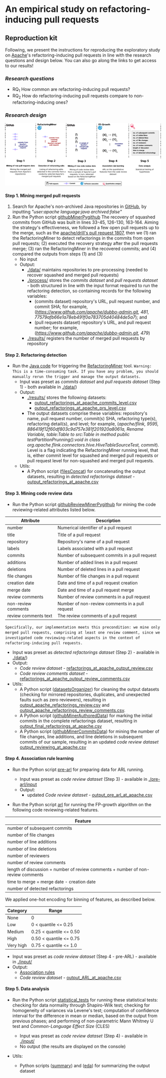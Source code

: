 # An empirical study on refactoring-inducing pull requests

## Reproduction kit

Following, we present the instructions for reproducing the exploratory study on [Apache](https://github.com/apache)'s refactoring-inducing pull requests in line with the research questions and design below.
You can also go along the links to get access to our results!

### *Research questions*
* RQ<sub>1</sub> How common are refactoring-inducing pull requests?
* RQ<sub>2</sub> How do refactoring-inducing pull requests compare to non-refactoring-inducing ones?


### *Research design*

<img src="./images/ResearchDesign.png"> 

#### Step 1. Mining merged pull requests
1. Search for Apache's non-archived Java repositories in [GitHub](https://github.com/search), by inputting *"user:apache language:java archived:false"*
1. Run the Python script [githubMinerPygithub](Step1/githubMinerPygithub.py)
The recovery of squashed commits from GitHub was built in lines 33-45, 126-130, 163-164. Aiming the strategy's effectiveness, we followed a few open pull requests up to the merge, such as the [apache/drill's pull request 1807](https://github.com/apache/drill/pull/1807), then we (1) ran the RefactoringMiner to detect refactorings in the commits from open pull requests; (2) executed the recovery strategy after the pull requests merge; (3) ran the RefactoringMiner in the recovered commits; and (4) compared the outputs from steps (1) and (3)
   * No input
   * Output:
      * [./data/](Step1/data) maintains repositories to pre-processing (needed to recover squashed and merged pull requests)
      * [./process/](Step1/process) stores the *commits dataset* and *pull requests dataset* - both structured in line with the input format required to run the refactoring detection, so containing records for the following variables:
         * (commits dataset) repository's URL, pull request number, and commit SHA; for example, (*https://www.github.com/apache/dubbo-admin.git, 481,  77579afb66e1a78eb491f0a783705d40484de5a7*); and
         * (pull requests dataset) repository's URL, and pull request number; for example, (*https://www.github.com/apache/dubbo-admin.git, 479*)
      * [./results/](Step1/results) registers the number of merged pull requests by repository

#### Step 2. Refactoring detection
* Run the [Java code](Step2/Main.java) for triggering the [RefactoringMiner](https://github.com/tsantalis/RefactoringMiner) tool.
`Warning: This is a time-consuming task. If you have any problem, you should manually rerun the trigger and manage the output datasets.`
   * Input was preset as *commits dataset* and *pull requests dataset* (Step 1) - both available in [./data/](Step2/data))
   * Output:
      * [./results/](Step2/results) stores the following datasets:
         * [output_refactorings_at_apache_commits_level.csv](Step2/results/output_refactorings_at_apache_commits_level.zip)
         * [output_refactorings_at_apache_prs_level.csv](Step2/results/output_refactorings_at_apache_prs_level.zip)
      * The output datasets comprise these variables: repository's name, pull request number, commit(s) SHA, refactoring type(s), refactoring detail(s), and level; for example, (*apache/flink, 9595, 886419f12f60df803c9d757e381f201920a8061a, Rename Variable, table:Table to src:Table in method public testPartitionPrunning():void in class org.apache.flink.connectors.hive.HiveTableSourceTest, commit*). Level is a flag indicating the RefactoringMiner running level, that is, either commit level for squashed and merged pull requests or pull request level for non-squashed and merged pull requests.
   * Utils:
      * A Python script ([filesConcat](Step2/filesConcat.py)) for concatenating the output datasets, resulting in *detected refactorings dataset* - [output_refactorings_at_apache.csv](Step2/results/output_refactorings_at_apache.zip)

#### Step 3. Mining code review data 
* Run the Python script [githubReviewMinerPygithub](Step3/githubReviewMinerPygithub.py) for mining the code reviewing-related attributes listed below.

| Attribute            | Description                                     |
|----------------------|-------------------------------------------------|
| number               | Numerical identifier of a pull request          |
| title                | Title of a pull request                         |
| repository           | Repository's name of a pull request             |
| labels               | Labels associated with a pull request           |
| commits              | Number of subsequent commits in a pull request  |
| additions            | Number of added lines in a pull request         |
| deletions            | Number of deleted lines in a pull request       |
| file changes         | Number of file changes in a pull request        |
| creation date        | Date and time of a pull request creation        |
| merge date           | Date and time of a pull request merge           |
| review comments      | Number of review comments in a pull request     |
| non-review comments  | Number of non-review comments in a pull request |
| review comments text | The review comments of a pull request           |

`Specifically, our implementation meets this precondition: we mine only merged pull requests, comprising at least one review comment, since we investigated code reviewing-related aspects in the context of refactoring-inducing pull requests.`

   * Input was preset as *detected refactorings dataset* (Step 2) - available in [./data/](Step3/data)) 
   * Output:
      * *Code review dataset* - [refactorings_at_apache_output_review.csv](Step3/results/refactorings_at_apache_output_review.csv)
      * *Code review comments dataset* - [refactorings_at_apache_output_review_comments.csv](Step3/results/refactorings_at_apache_output_review_comments.zip)
   * Utils:
      * A Python script ([datasetsOrganizer](Step3/datasetsOrganizer.py)) for cleaning the output datasets (checking for mirrored repositories, duplicates, and unexpected faults such as zero reviewers), resulting in [output_apache_refactorings_review.csv](Step3/results/output_apache_refactorings_review.csv) and [output_apache_refactorings_review_comments.csv](Step3/results/output_apache_refactorings_review_comments.zip). 
      * A Python script ([githubMinerAuthoredData](Step3/githubMinerAuthoredData.py)) for marking the initial commits in the complete refactorings dataset, resulting in [output_final_refactorings_at_apache.csv](Step3/results/output_final_refactorings_at_apache.csv)
      * A Python script ([githubMinerCommitsData](Step3/githubMinerCommitsData.py)) for mining the number of file changes, line additions, and line deletions in subsequent commits of our sample, resulting in an updated *code review dataset* [output_reviewing_at_apache.csv](Step3/output/output_reviewing_at_apache.csv)
      

#### Step 4. Association rule learning
* Run the Python script [pre-arl](Step4/pre-ARL/pre_arl.py) for preparing data for ARL running.
  * Input was preset as *code review dataset* (Step 3) - available in [./pre-arl/input](Step4/pre-arl/input)
  * Output: 
      * updated *Code review dataset* - [output_pre_arl_at_apache.csv](Step4/pre-ARL/output_pre_arl_at_apache.csv)
  
* Run the Python script [arl](Step4/arl.py) for running the FP-growth algorithm on the following code reviewing-related features.

| Feature                                                                          |
|----------------------------------------------------------------------------------|
| number of subsequent commits                                                     |
| number of file changes                                                           |
| number of line additions                                                         |
| number of line deletions                                                         |
| number of reviewers                                                              |
| number of review comments                                                        |
| length of discussion = number of review comments + number of non-review comments |
| time to merge = merge date - creation date                                       |
| number of detected refactorings                                                  |


We applied one-hot encoding for binning of features, as described below.

| Category   | Range                       |
|------------|-----------------------------|
| None       | 0                           |
| Low        | 0 < quantile  &lt;= 0.25    |
| Medium     | 0.25 < quantile  &lt;= 0.50 |
| High       | 0.50 < quantile  &lt;= 0.75 |
| Very high  | 0.75 < quantile  &lt;= 1.0  |
      
   * Input was preset as *code review dataset* (Step 4 - pre-ARL) - available in [./input/](Step4/input)
   * Output:
      * [Association rules](Step4/output/output_ARL_at_apache.txt)
      * *Code review dataset* - [output_ARL_at_apache.csv](Step4/output/output_ARL_at_apache.csv)

#### Step 5. Data analysis
* Run the Python script [statistical_tests](Step5/statistical_tests.py) for running these statistical tests: checking for data normality through Shapiro-Wilk test; checking for homogeneity of variances via Levene's test; computation of confidence interval for the difference in mean or median, based on the output from previous phases; and performing of non-parametric Mann Whitney U test and *Common-Language Effect Size* (CLES)

   * Input was preset as *code review dataset* (Step 4) - available in [./input/](Step5/input)
   * No output (the results are displayed on the console)
   
* Utils:
  * Python scripts ([summary](Step5/utils/summary.py)) and ([eda](Step5/utils/eda.py)) for summarizing the output dataset
  
  

